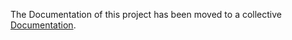 The Documentation of this project has been moved to a collective [Documentation](https://github.com/stealth-scriptsdk/java-docs/wiki/Api).
